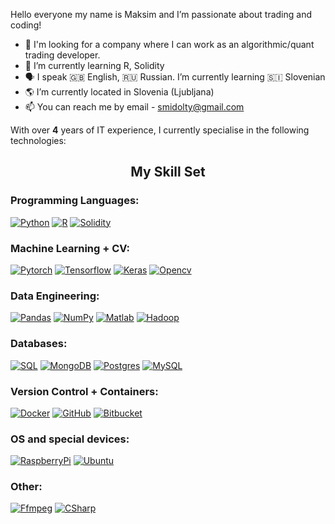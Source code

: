 Hello everyone my name is Maksim and I’m passionate about trading and coding!

- :pushpin: I'm looking for a company where I can work as an algorithmic/quant trading developer.
- 🌱 I’m currently learning R, Solidity
- 🗣 I speak 🇬🇧 English, :ru: Russian. I’m currently learning :slovenia: Slovenian
- :earth_americas: I’m currently located in Slovenia (Ljubljana)
- 📫 You can reach me by email - smidolty@gmail.com

With over <b>4</b>  years of IT experience, I currently specialise in the following technologies:
<h2 align="center">My Skill Set </h2>
<h3>Programming Languages:</h3>

[![Python](https://img.shields.io/badge/Python-191970?style=for-the-badge&logo=Python&logoColor=yellow)](https://www.python.org/)
[![R](https://img.shields.io/badge/R-276DC3?style=for-the-badge&logo=R&logoColor=white)](https://www.r-project.org/)
[![Solidity](https://img.shields.io/badge/solidity-black?style=for-the-badge&logo=solidity&logoColor=E363636)](https://docs.soliditylang.org/en/v0.8.10/)
<h3>Machine Learning + CV:</h3>

[![Pytorch](https://img.shields.io/badge/pytorch-white?style=for-the-badge&logo=pytorch&logoColor=FF6F00)](https://pytorch.org/)
[![Tensorflow](https://img.shields.io/badge/tensorflow-white?style=for-the-badge&logo=tensorflow&logoColor=FF6F00)](https://www.tensorflow.org/ )
[![Keras](https://img.shields.io/badge/Keras-D00000?style=for-the-badge&logo=keras&logoColor=white)](https://keras.io/)
[![Opencv](https://img.shields.io/badge/opencv-white?style=for-the-badge&logo=opencv&logoColor=5C3EE8)](https://opencv.org/)
<h3>Data Engineering:</h3>

[![Pandas](https://img.shields.io/badge/Pandas-150458?style=for-the-badge&logo=pandas&logoColor=white)](https://pandas.pydata.org/)
[![NumPy](https://img.shields.io/badge/NumPy-013243?style=for-the-badge&logo=numpy&logoColor=white)](https://numpy.org/)
[![Matlab](https://img.shields.io/badge/matlab-white?style=for-the-badge&logo=matlab&logoColor=0076A8)](https://www.mathworks.com/products/matlab.html)
[![Hadoop](https://img.shields.io/badge/Hadoop-D22128?style=for-the-badge&logo=apache-hadoop&logoColor=white)](https://hadoop.apache.org/)

<h3>Databases:</h3>

[![SQL](https://img.shields.io/badge/SQL-4479A1?style=for-the-badge&logo=sql&logoColor=white)](https://www.w3schools.com/sql/)
[![MongoDB](https://img.shields.io/badge/MongoDB-%234ea94b.svg?style=for-the-badge&logo=mongodb&logoColor=white)](https://www.mongodb.com/)
[![Postgres](https://img.shields.io/badge/postgres-%23316192.svg?style=for-the-badge&logo=postgresql&logoColor=white)](https://www.postgresql.org/)
[![MySQL](https://img.shields.io/badge/mysql-%2300f.svg?style=for-the-badge&logo=mysql&logoColor=white)](https://www.mysql.com/)

<h3>Version Control + Containers:</h3>

[![Docker](https://img.shields.io/badge/docker-%232496ED.svg?style=for-the-badge&logo=docker&logoColor=white)](https://www.docker.com/ )
[![GitHub](https://img.shields.io/badge/github-%23121011.svg?style=for-the-badge&logo=github&logoColor=white)](https://github.com/ )
[![Bitbucket](https://img.shields.io/badge/bitbucket-%230047B3.svg?style=for-the-badge&logo=bitbucket&logoColor=white)](https://bitbucket.org/)

<h3>OS and special devices:</h3>

[![RaspberryPi](https://img.shields.io/badge/Raspberry-white?style=for-the-badge&logo=raspberrypi&logoColor=A22846)](https://www.raspberrypi.org/ )
[![Ubuntu](https://img.shields.io/badge/Ubuntu-E95420?style=for-the-badge&logo=ubuntu&logoColor=white)](https://ubuntu.com/)

<h3>Other:</h3>

[![Ffmpeg](https://img.shields.io/badge/ffmpeg-white?style=for-the-badge&logo=ffmpeg&logoColor=007808)](https://ffmpeg.org/ )
[![CSharp](https://img.shields.io/badge/csharp-white?style=for-the-badge&logo=csharp&logoColor=239120)](https://dotnet.microsoft.com/en-us/languages/csharp)











